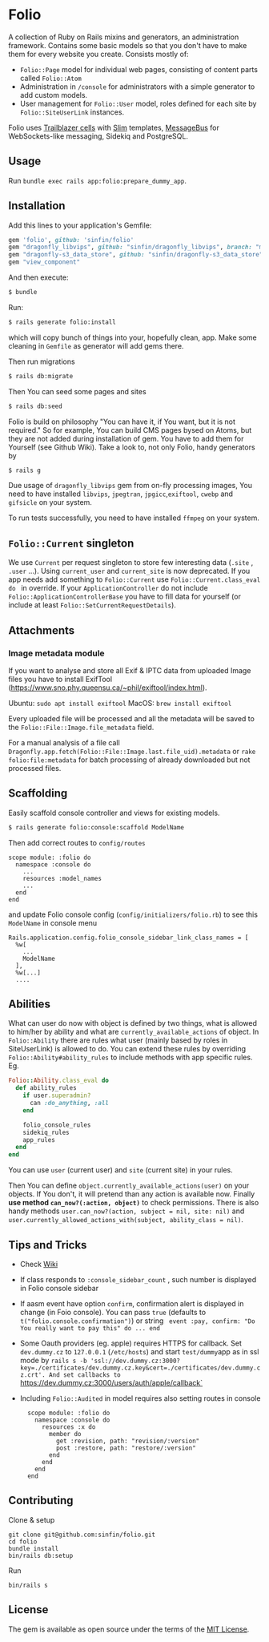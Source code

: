 # Folio

A collection of Ruby on Rails mixins and generators, an administration framework. Contains some basic models so that you don't have to make them for every website you create. Consists mostly of:

+ `Folio::Page` model for individual web pages, consisting of content parts called `Folio::Atom`
+ Administration in `/console` for administrators with a simple generator to add custom models.
+ User management for `Folio::User` model, roles defined for each site by `Folio::SiteUserLink` instances.

Folio uses [Trailblazer cells](https://github.com/trailblazer/cells) with [Slim](http://slim-lang.com/) templates, [MessageBus](https://github.com/discourse/message_bus) for WebSockets-like messaging, Sidekiq and PostgreSQL.

## Usage
Run `bundle exec rails app:folio:prepare_dummy_app`.

## Installation
Add this lines to your application's Gemfile:

```ruby
gem 'folio', github: 'sinfin/folio'
gem "dragonfly_libvips", github: "sinfin/dragonfly_libvips", branch: "more_geometry"
gem "dragonfly-s3_data_store", github: "sinfin/dragonfly-s3_data_store"
gem "view_component"
```

And then execute:
```bash
$ bundle
```

Run:
```bash
$ rails generate folio:install
```
which will copy bunch of things into your, hopefully clean, app.
Make some cleaning in `Gemfile` as generator will add  gems there.

Then run migrations
```bash
$ rails db:migrate
```

Then You can seed some pages and sites
```bash
$ rails db:seed
```

Folio is build on philosophy "You can have it, if You want, but it is not required."
So for example, You can build CMS pages bysed on Atoms, but they are not added  during installation of gem. You have to add them for Yourself (see Github Wiki).
Take a look to, not only Folio, handy generators by
```bash
$ rails g
```

Due usage of `dragonfly_libvips` gem from on-fly processing images, You need to have installed `libvips`, `jpegtran`, `jpgicc`,`exiftool`, `cwebp` and `gifsicle` on your system.

To run tests successfully, you need to have installed `ffmpeg` on your system.

## `Folio::Current` singleton

We use `Current` per request singleton to store few interesting data (`.site` , `.user` ...).
Using `current_user` and `current_site` is now deprecated.
If you app needs add something to `Folio::Current` use `Folio::Current.class_eval do ` in override.
If your `ApplicationController` do not include `Folio::ApplicationControllerBase` you have to fill data for yourself (or include at least `Folio::SetCurrentRequestDetails`).


## Attachments

### Image metadata module

If you want to analyse and store all Exif & IPTC data from uploaded Image files
you have to install ExifTool (https://www.sno.phy.queensu.ca/~phil/exiftool/index.html).

Ubuntu: `sudo apt install exiftool`
MacOS: `brew install exiftool`

Every uploaded file will be processed and all the metadata will be saved
to the `Folio::File::Image.file_metadata` field.

For a manual analysis of a file call `Dragonfly.app.fetch(Folio::File::Image.last.file_uid).metadata`
or `rake folio:file:metadata` for batch processing of already downloaded but not
 processed files.

## Scaffolding

Easily scaffold console controller and views for existing models.

```bash
$ rails generate folio:console:scaffold ModelName
```
Then add correct routes to `config/routes`
```
scope module: :folio do
  namespace :console do
    ...
    resources :model_names
    ...
  end
end
```
and update Folio console config (`config/initializers/folio.rb`) to see this `ModelName` in console menu
```
Rails.application.config.folio_console_sidebar_link_class_names = [
  %w[
    ...
    ModelName
  ],
  %w[...]
  ....
```

## Abilities
What can user do now with object is defined by two things, what is allowed to him/her by ability and what are `currently_available_actions` of object.
In `Folio::Ability` there are rules what user (mainly based by roles in SiteUserLink) is allowed to do. You can extend these rules by overriding
`Folio::Ability#ability_rules` to include methods with app specific rules. Eg.

```ruby
Folio::Ability.class_eval do
  def ability_rules
    if user.superadmin?
      can :do_anything, :all
    end

    folio_console_rules
    sidekiq_rules
    app_rules
  end
end
```
You can use `user` (current user) and `site` (current site) in your rules.

Then You can define `object.currently_available_actions(user)` on your objects. If You don't, it will pretend than any action is available now.
Finally **use method `can_now?(:action, object)`** to check permissions.
There is also handy methods `user.can_now?(action, subject = nil, site: nil)` and `user.currently_allowed_actions_with(subject, ability_class = nil)`.


## Tips and Tricks
- Check [Wiki](https://github.com/sinfin/folio/wiki)

- If  class responds to `:console_sidebar_count` , such number is displayed in Folio console sidebar
- If aasm event have option `confirm`, confirmation alert is displayed in change (in Foio console). You can pass `true` (defaults to `t("folio.console.confirmation")`) or string ` event :pay, confirm: "Do You really want to pay this" do ... end`

- Some Oauth providers (eg. apple) requires HTTPS for callback. Set `dev.dummy.cz` to `127.0.0.1` (`/etc/hosts`) and start `test/dummy`app as in ssl mode by
  `rails s -b 'ssl://dev.dummy.cz:3000?key=./certificates/dev.dummy.cz.key&cert=./certificates/dev.dummy.cz.crt'. And set callbacks to `https://dev.dummy.cz:3000/users/auth/apple/callback`

- Including `Folio::Audited` in model requires also setting routes in console
  ```
    scope module: :folio do
      namespace :console do
        resources :x do
          member do
            get :revision, path: "revision/:version"
            post :restore, path: "restore/:version"
          end
        end
      end
    end
  ```
## Contributing

Clone & setup

```
git clone git@github.com:sinfin/folio.git
cd folio
bundle install
bin/rails db:setup
```

Run

```
bin/rails s
```

## License
The gem is available as open source under the terms of the [MIT License](http://opensource.org/licenses/MIT).
